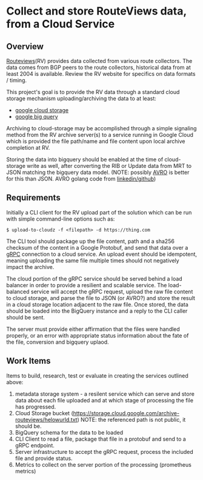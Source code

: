 # Collect and store RouteViews data, from a Cloud Service

## Overview

[Routeviews](http://www.routeviews.org)(RV) provides data collected from various
route collectors. The data comes from BGP peers to the route collectors, historical
data from at least 2004 is available. Review the RV website for specifics on
data formats / timing.

This project's goal is to provide the RV data through a standard cloud storage
mechanism uploading/archiving the data to at least:

  * [google cloud storage](https://cloud.google.com/storage)
  * [google big query](https://cloud.google.com/bigquery)

Archiving to cloud-storage may be accomplished through a simple signaling method
from the RV archive server(s) to a service running in Google Cloud which is provided
the file path/name and file content upon local archive completion at RV.

Storing the data into bigquery should be enabled at the time of cloud-storage write
as well, after converting the RIB or Update data from MRT to JSON matching the bigquery
data model.
  (NOTE: possibly [AVRO](http://avro.apache.org) is better for this than JSON. AVRO
  golang code from [linkedin/github](https://github.com/linkedin/goavro))

## Requirements

<A metadata service must be built to track the state of each file in process>

Initially a CLI client for the RV upload part of the solution which can be run with simple
command-line options such as:

```shell
$ upload-to-cloudz -f <filepath> -d https://thing.com
```

The CLI tool should package up the file content, path and a sha256 checksum of the content
in a Google Protobuf, and send that data over a [gRPC](https://grpc.io) connection to a
cloud service. An upload event should be idempotent, meaning uploading the same file
multiple times should not negatively impact the archive.

The cloud portion of the gRPC service should be served behind a load balancer in order
to provide a resilient and scalable service. The load-balanced service will accept the gRPC
request, upload the raw file content to cloud storage, and parse the file to JSON (or AVRO?)
and store the result in a cloud storage location adjacent to the raw file. Once stored, the
data should be loaded into the BigQuery instance and a reply to the CLI caller should be sent.

The server must provide either affirmation that the files were handled properly, or an error
with appropriate status information about the fate of the file, conversion and bigquery uplaod.

## Work Items

Items to build, research, test or evaluate in creating the services outlined above:

1. metadata storage system - a resilent service which can serve and store data about
   each file uploaded and at which stage of processing the file has progressed.
2. Cloud Storage bucket (https://storage.cloud.google.com/archive-routeviews/helowurld.txt)
   NOTE: the referenced path is not public, it should be.
3. BigQuery schema for the data to be loaded
4. CLI Client to read a file, package that file in a protobuf and send to a gRPC endpoint.
5. Server infrastructure to accept the gRPC request, process the included file and provide status.
6. Metrics to collect on the server portion of the processing (prometheus metrics)

